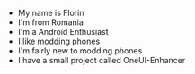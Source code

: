  - My name is Florin
 - I'm from Romania
 - I'm a Android Enthusiast
 - I like modding phones
 - I'm fairly new to modding phones
 - I have a small project called OneUI-Enhancer
  
